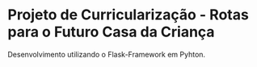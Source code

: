 # Projeto de Curricularização - Rotas para o Futuro Casa da Criança

Desenvolvimento utilizando o Flask-Framework em Pyhton.
